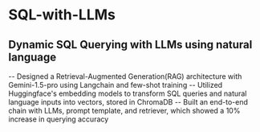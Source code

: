 # SQL-with-LLMs
## Dynamic SQL Querying with LLMs using natural language

-- Designed a Retrieval-Augmented Generation(RAG) architecture with Gemini-1.5-pro using Langchain and few-shot training
-- Utilized Huggingface's embedding models to transform SQL queries and natural language inputs into vectors, stored in ChromaDB
-- Built an end-to-end chain with LLMs, prompt template, and retriever, which showed a 10% increase in querying accuracy
